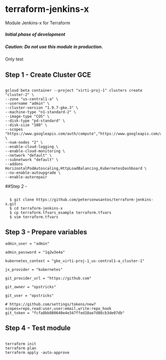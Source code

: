 # terraform-jenkins-x

Module Jenkins-x for Terraform

##### Initial phase of development

##### Caution: Do not use this module in production.

Only test

## Step 1 - Create Cluster GCE

```shell

gcloud beta container --project "virti-proj-1" clusters create "cluster-2" \
--zone "us-central1-a" \
--username "admin" \
--cluster-version "1.9.7-gke.3" \
--machine-type "n1-standard-2" \
--image-type "COS" \
--disk-type "pd-standard" \
--disk-size "100" \
--scopes "https://www.googleapis.com/auth/compute","https://www.googleapis.com/auth/devstorage.read_only","https://www.googleapis.com/auth/logging.write","https://www.googleapis.com/auth/monitoring","https://www.googleapis.com/auth/servicecontrol","https://www.googleapis.com/auth/service.management.readonly","https://www.googleapis.com/auth/trace.append" \
--num-nodes "2" \
--enable-cloud-logging \
--enable-cloud-monitoring \
--network "default" \
--subnetwork "default" \
--addons HorizontalPodAutoscaling,HttpLoadBalancing,KubernetesDashboard \
--no-enable-autoupgrade \
--enable-autorepair
```


##Step 2 -  

```shell

  $ git clone https://github.com/petersonwsantos/terraform-jenkins-x.git
  $ cd terraform-jenkins-x
  $ cp terraform.tfvars_example terraform.tfvars
  $ vim terraform.tfvars

```

## Step 3 - Prepare variables

``` shell
admin_user = "admin"

admin_password = "1q2w3e4a"

kubernetes_context = "gke_virti-proj-1_us-central1-a_cluster-1"

jx_provider = "kubernetes"

git_provider_url = "https://github.com"

git_owner = "opstricks"

git_user = "opstricks"

# https://github.com/settings/tokens/new?scopes=repo,read:user,user:email,write:repo_hook
git_token = "fcfa8bb880640e4e347ffed18ae7d88cb3de07db"

```

## Step 4 - Test module

```shell

terraform init  
terraform plan
terraform apply -auto-approve

```

